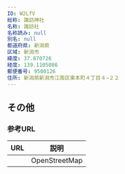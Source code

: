 ```yaml
---
ID: W2LfV
総称: 諏訪神社
名称: 諏訪社
名称読み: null
別名: null
都道府県: 新潟県
区域: 新潟市
緯度: 37.870726
経度: 139.1105086
郵便番号: 9500126
住所: 新潟県新潟市江南区東本町４丁目４−２２
---
```


## その他

### 参考URL

| URL | 説明          |
| --- | ------------- |
|     | OpenStreetMap |
